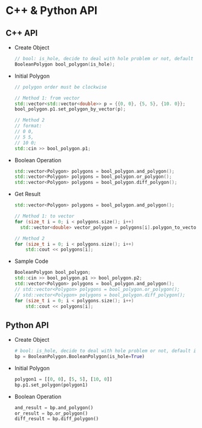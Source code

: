 # C++ & Python API

## C++ API
- Create Object
  ```cpp
  // bool: is_hole, decide to deal with hole problem or not, default is true
  BooleanPolygon bool_polygon(is_hole); 
  ```
- Initial Polygon
  ```cpp
  // polygon order must be clockwise

  // Method 1: from vector
  std::vector<std::vector<double>> p = {{0, 0}, {5, 5}, {10. 0}}; 
  bool_polygon.p1.set_polygon_by_vector(p);

  // Method 2
  // format:
  // 0 0,
  // 5 5,
  // 10 0;
  std::cin >> bool_polygon.p1;
  ```
- Boolean Operation
  ```cpp
  std::vector<Polygon> polygons = bool_polygon.and_polygon();
  std::vector<Polygon> polygons = bool_polygon.or_polygon();
  std::vector<Polygon> polygons = bool_polygon.diff_polygon();
  ```
- Get Result
  ```cpp
  std::vector<Polygon> polygons = bool_polygon.and_polygon();

  // Method 1: to vector
  for (size_t i = 0; i < polygons.size(); i++)
    std::vector<double> vector_polygon = polygons[i].polygon_to_vector();

  // Method 2
  for (size_t i = 0; i < polygons.size(); i++)
      std::cout << polygons[i];
  ```
- Sample Code
  ```cpp
  BooleanPolygon bool_polygon;
  std::cin >> bool_polygon.p1 >> bool_polygon.p2;
  std::vector<Polygon> polygons = bool_polygon.and_polygon();
  // std::vector<Polygon> polygons = bool_polygon.or_polygon();
  // std::vector<Polygon> polygons = bool_polygon.diff_polygon();
  for (size_t i = 0; i < polygons.size(); i++)
      std::cout << polygons[i];
  ```

## Python API
- Create Object
  ```py
  # bool: is_hole, decide to deal with hole problem or not, default is true
  bp = BooleanPolygon.BooleanPolygon(is_hole=True)
  ```
- Initial Polygon
  ```py
  polygon1 = [[0, 0], [5, 5], [10, 0]]
  bp.p1.set_polygon(polygon1)
  ```
- Boolean Operation
  ```py
  and_result = bp.and_polygon()
  or_result = bp.or_polygon()
  diff_result = bp.diff_polygon()
  ```